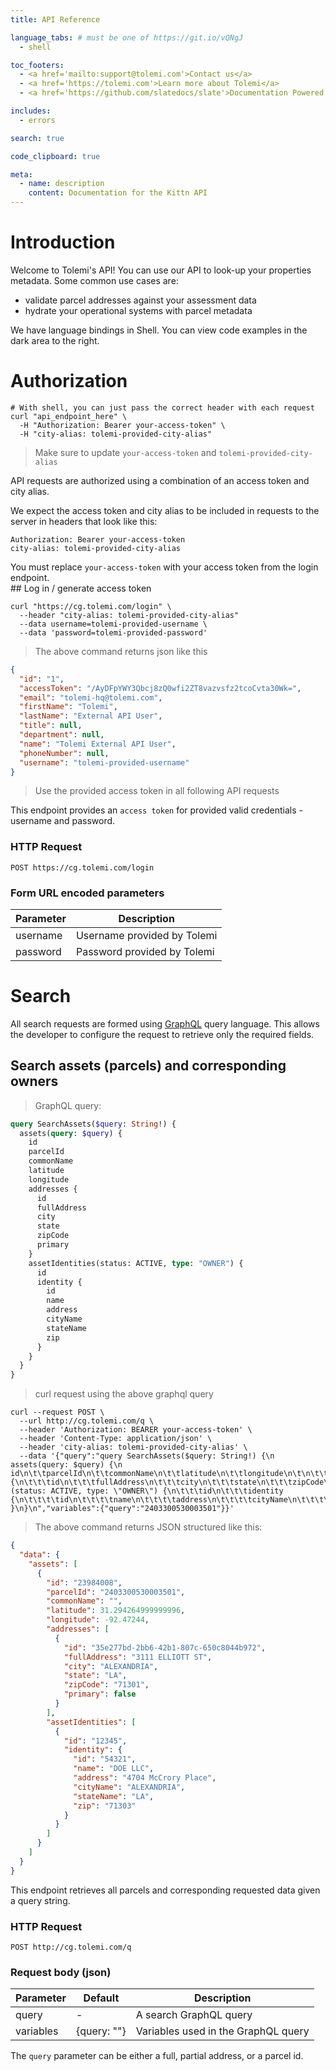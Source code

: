 ```yaml
---
title: API Reference

language_tabs: # must be one of https://git.io/vQNgJ
  - shell

toc_footers:
  - <a href='mailto:support@tolemi.com'>Contact us</a>
  - <a href='https://tolemi.com'>Learn more about Tolemi</a>
  - <a href='https://github.com/slatedocs/slate'>Documentation Powered by Slate</a>

includes:
  - errors

search: true

code_clipboard: true

meta:
  - name: description
    content: Documentation for the Kittn API
---
```


# Introduction

Welcome to Tolemi's API! You can use our API to look-up your properties metadata. Some common use cases are:

- validate parcel addresses against your assessment data
- hydrate your operational systems with parcel metadata

We have language bindings in Shell. You can view code examples in the dark area to the right.

# Authorization

<!-- > To authorize, use this code: -->

<!-- ```ruby
require 'kittn'

api = Kittn::APIClient.authorize!('meowmeowmeow')
```

```python
import kittn

api = kittn.authorize('meowmeowmeow')
``` -->

```shell
# With shell, you can just pass the correct header with each request
curl "api_endpoint_here" \
  -H "Authorization: Bearer your-access-token" \
  -H "city-alias: tolemi-provided-city-alias"
```

> Make sure to update `your-access-token` and `tolemi-provided-city-alias`

API requests are authorized using a combination of an access token and city alias.

We expect the access token and city alias to be included in requests to the server in headers that look like this:

`Authorization: Bearer your-access-token` <br/>
`city-alias: tolemi-provided-city-alias`

<aside class="notice">
You must replace <code>your-access-token</code> with your access token from the login endpoint.
</aside>
## Log in / generate access token

```shell
curl "https://cg.tolemi.com/login" \
  --header "city-alias: tolemi-provided-city-alias"
  --data username=tolemi-provided-username \
  --data 'password=tolemi-provided-password'
```

> The above command returns json like this

```json
{
  "id": "1",
  "accessToken": "/AyDFpYWY3Qbcj8zQ0wfi2ZT8vazvsfz2tcoCvta30Wk=",
  "email": "tolemi-hq@tolemi.com",
  "firstName": "Tolemi",
  "lastName": "External API User",
  "title": null,
  "department": null,
  "name": "Tolemi External API User",
  "phoneNumber": null,
  "username": "tolemi-provided-username"
}
```

> Use the provided access token in all following API requests

This endpoint provides an <code>access token</code> for provided valid credentials - username and password.

### HTTP Request

`POST https://cg.tolemi.com/login`

### Form URL encoded parameters

| Parameter | Description                 |
| --------- | --------------------------- |
| username  | Username provided by Tolemi |
| password  | Password provided by Tolemi |

# Search

All search requests are formed using [GraphQL](https://graphql.org/) query language. This allows the developer to configure the request to retrieve only the required fields.

## Search assets (parcels) and corresponding owners

> GraphQL query:

```graphql
query SearchAssets($query: String!) {
  assets(query: $query) {
    id
    parcelId
    commonName
    latitude
    longitude
    addresses {
      id
      fullAddress
      city
      state
      zipCode
      primary
    }
    assetIdentities(status: ACTIVE, type: "OWNER") {
      id
      identity {
        id
        name
        address
        cityName
        stateName
        zip
      }
    }
  }
}
```

> curl request using the above graphql query

```shell
curl --request POST \
  --url http://cg.tolemi.com/q \
  --header 'Authorization: BEARER your-access-token' \
  --header 'Content-Type: application/json' \
  --header 'city-alias: tolemi-provided-city-alias' \
  --data '{"query":"query SearchAssets($query: String!) {\n  assets(query: $query) {\n    id\n\t\tparcelId\n\t\tcommonName\n\t\tlatitude\n\t\tlongitude\n\t\n\t\taddresses {\n\t\t\tid\n\t\t\tfullAddress\n\t\t\tcity\n\t\t\tstate\n\t\t\tzipCode\n\t\t\tprimary\n\t\t}\n\t\tassetIdentities (status: ACTIVE, type: \"OWNER\") {\n\t\t\tid\n\t\t\tidentity {\n\t\t\t\tid\n\t\t\t\tname\n\t\t\t\taddress\n\t\t\t\tcityName\n\t\t\t\tstateName\n\t\t\t\tzip\n\t\t\t}\n\t\t}\n  }\n}\n","variables":{"query":"2403300530003501"}}'
```

> The above command returns JSON structured like this:

```json
{
  "data": {
    "assets": [
      {
        "id": "23984008",
        "parcelId": "2403300530003501",
        "commonName": "",
        "latitude": 31.294264999999996,
        "longitude": -92.47244,
        "addresses": [
          {
            "id": "35e277bd-2bb6-42b1-807c-650c8044b972",
            "fullAddress": "3111 ELLIOTT ST",
            "city": "ALEXANDRIA",
            "state": "LA",
            "zipCode": "71301",
            "primary": false
          }
        ],
        "assetIdentities": [
          {
            "id": "12345",
            "identity": {
              "id": "54321",
              "name": "DOE LLC",
              "address": "4704 McCrory Place",
              "cityName": "ALEXANDRIA",
              "stateName": "LA",
              "zip": "71303"
            }
          }
        ]
      }
    ]
  }
}
```

This endpoint retrieves all parcels and corresponding requested data given a query string.

### HTTP Request

`POST http://cg.tolemi.com/q`

### Request body (json)

| Parameter | Default     | Description                         |
| --------- | ----------- | ----------------------------------- |
| query     | -           | A search GraphQL query              |
| variables | {query: ""} | Variables used in the GraphQL query |

The <code>query</code> parameter can be either a full, partial address, or a parcel id.

<!-- <aside class="success">
Remember — a happy kitten is an authenticated kitten!
</aside> -->

<!-- ## Get a Specific Kitten

```ruby
require 'kittn'

api = Kittn::APIClient.authorize!('meowmeowmeow')
api.kittens.get(2)
```

```python
import kittn

api = kittn.authorize('meowmeowmeow')
api.kittens.get(2)
```

```shell
curl "http://example.com/api/kittens/2" \
  -H "Authorization: meowmeowmeow"
```

```javascript
const kittn = require("kittn");

let api = kittn.authorize("meowmeowmeow");
let max = api.kittens.get(2);
```

> The above command returns JSON structured like this:

```json
{
  "id": 2,
  "name": "Max",
  "breed": "unknown",
  "fluffiness": 5,
  "cuteness": 10
}
```

This endpoint retrieves a specific kitten.

<aside class="warning">Inside HTML code blocks like this one, you can't use Markdown, so use <code>&lt;code&gt;</code> blocks to denote code.</aside>

### HTTP Request

`GET http://example.com/kittens/<ID>`

### URL Parameters

| Parameter | Description                      |
| --------- | -------------------------------- |
| ID        | The ID of the kitten to retrieve |

## Delete a Specific Kitten

```ruby
require 'kittn'

api = Kittn::APIClient.authorize!('meowmeowmeow')
api.kittens.delete(2)
```

```python
import kittn

api = kittn.authorize('meowmeowmeow')
api.kittens.delete(2)
```

```shell
curl "http://example.com/api/kittens/2" \
  -X DELETE \
  -H "Authorization: meowmeowmeow"
```

```javascript
const kittn = require("kittn");

let api = kittn.authorize("meowmeowmeow");
let max = api.kittens.delete(2);
```

> The above command returns JSON structured like this:

```json
{
  "id": 2,
  "deleted": ":("
}
```

This endpoint deletes a specific kitten.

### HTTP Request

`DELETE http://example.com/kittens/<ID>`

### URL Parameters

| Parameter | Description                    |
| --------- | ------------------------------ |
| ID        | The ID of the kitten to delete | -->
